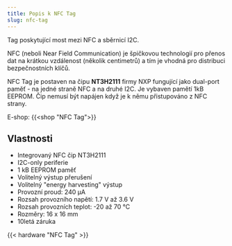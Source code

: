 ```yaml
---
title: Popis k NFC Tag
slug: nfc-tag
---
```


Tag poskytující most mezi NFC a sběrnicí I2C.

NFC (neboli Near Field Communication) je špičkovou technologií pro přenos dat na krátkou vzdálenost (několik centimetrů) a tím je vhodná pro distribuci bezpečnostních klíčů.

NFC Tag je postaven na čipu **NT3H2111** firmy NXP fungující jako dual-port paměť - na jedné straně NFC a na druhé I2C. Je vybaven pamětí 1kB EEPROM. Čip nemusí být napájen když je k němu přistupováno z NFC strany.

E-shop: {{<shop "NFC Tag">}}

## Vlastnosti

  * Integrovaný NFC čip NT3H2111
  * I2C-only periferie
  * 1 kB EEPROM paměť
  * Volitelný výstup přerušení
  * Volitelný "energy harvesting" výstup
  * Provozní proud: 240 µA
  * Rozsah provozního napětí: 1.7 V až 3.6 V
  * Rozsah provozních teplot: -20 až 70 °C
  * Rozměry: 16 x 16 mm
  * 10letá záruka

{{< hardware "NFC Tag" >}}
